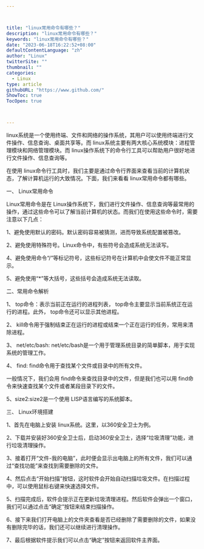 ```yaml
---



title: "linux常用命令有哪些？"
description: "linux常用命令有哪些？"
keywords: "linux常用命令有哪些？"
date: "2023-06-18T16:22:52+08:00"
defaultContentLanguage: "zh"
author: "Linux"
twitterSite: ""
thumbnail: ""
categories:
  - Linux
type: article
githubURL: "https://www.github.com/"
ShowToc: true
TocOpen: true



---
```


linux系统是一个使用终端、文件和网络的操作系统，其用户可以使用终端进行文件操作、信息查询、桌面共享等。而 linux系统主要有两大核心系统模块：进程管理模块和网络管理模块。而 linux操作系统下的命令行工具可以帮助用户很好地进行文件操作、信息查询等。

在使用 linux命令行工具时，我们主要是通过命令行界面来查看当前的计算机状态，了解计算机运行的大致情况。下面，我们来看看 linux常用命令都有哪些。

一、 Linux常用命令

Linux常用命令是在 Linux操作系统下，我们进行文件操作、信息查询等最常用的操作，通过这些命令可以了解当前计算机的状态。而我们在使用这些命令时，需要注意以下几点：

1、避免使用默认的密码。默认密码容易被猜测，进而导致系统配置被篡改。

2、避免使用特殊符号。Linux命令中，有些符号会造成系统无法读写。

4、避免使用命令“/”等标记符号，这些标记符号在计算机中会使文件不能正常显示。

5、避免使用“*”等大括号，这些括号会造成系统无法读取。

二、常用命令解析

1、 top命令：表示当前正在运行的进程列表， top命令主要显示当前系统正在运行的进程。此外， top命令还可以显示其他进程。

2、 kill命令用于强制结束正在运行的进程或结束一个正在运行的任务，常用来清除进程。

3、 net/etc/bash: net/etc/bash是一个用于管理系统目录的简单脚本，用于实现系统的管理工作。

4、 find: find命令用于查找某个文件或目录中的所有文件。

一般情况下，我们会用 find命令来查找目录中的文件，但是我们也可以用 find命令来快速查找某个文件或者某段目录下的文件。

5、size2:size2是一个使用 LISP语言编写的系统脚本。

三、 Linux环境搭建

1、首先在电脑上安装 linux系统。这里，以360安全卫士为例。

2、下载并安装好360安全卫士后，启动360安全卫士，选择“垃圾清理”功能，进行垃圾清理操作。

3、接着打开“文件-我的电脑”，此时便会显示出电脑上的所有文件，我们可以通过“查找功能”来查找到需要删除的文件。

4、然后点击“开始扫描”按钮，这时软件会开始自动扫描垃圾文件。在扫描过程中，可以使用鼠标右键来快速选择文件。

5、扫描完成后，软件会提示正在更新垃圾清理进程。然后软件会弹出一个窗口，我们可以通过点击“确定”按钮来结束扫描操作。

6、接下来我们打开电脑上的文件夹查看是否已经删除了需要删除的文件，如果没有删除完毕的话，我们还可以继续进行清理操作。

7、最后根据软件提示我们可以点击“确定”按钮来返回软件主界面。